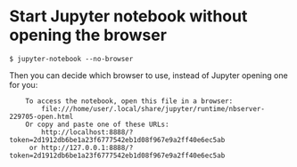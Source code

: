 

# Start Jupyter notebook without opening the browser

```
$ jupyter-notebook --no-browser
```

Then you can decide which browser to use, instead of Jupyter opening one for you:
```
    To access the notebook, open this file in a browser:
        file:///home/user/.local/share/jupyter/runtime/nbserver-229705-open.html
    Or copy and paste one of these URLs:
        http://localhost:8888/?token=2d1912db6be1a23f6777542eb1d08f967e9a2ff40e6ec5ab
     or http://127.0.0.1:8888/?token=2d1912db6be1a23f6777542eb1d08f967e9a2ff40e6ec5ab
```
